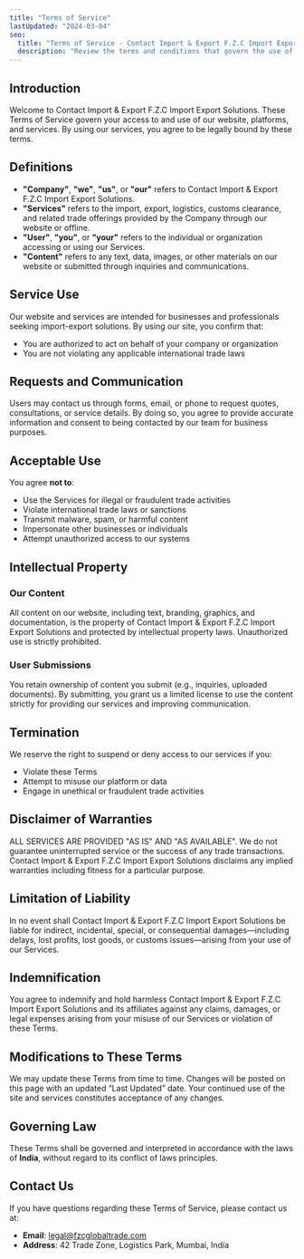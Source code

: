 ```yaml
---
title: "Terms of Service"
lastUpdated: "2024-03-04"
seo:
  title: "Terms of Service - Contact Import & Export F.Z.C Import Export Solutions"
  description: "Review the terms and conditions that govern the use of Contact Import & Export F.Z.C Import Export Solutions’ website and services."
---
```


## Introduction

Welcome to Contact Import & Export F.Z.C Import Export Solutions. These Terms of Service govern your access to and use of our website, platforms, and services. By using our services, you agree to be legally bound by these terms.

## Definitions

- **"Company"**, **"we"**, **"us"**, or **"our"** refers to Contact Import & Export F.Z.C Import Export Solutions.
- **"Services"** refers to the import, export, logistics, customs clearance, and related trade offerings provided by the Company through our website or offline.
- **"User"**, **"you"**, or **"your"** refers to the individual or organization accessing or using our Services.
- **"Content"** refers to any text, data, images, or other materials on our website or submitted through inquiries and communications.

## Service Use

Our website and services are intended for businesses and professionals seeking import-export solutions. By using our site, you confirm that:

- You are authorized to act on behalf of your company or organization
- You are not violating any applicable international trade laws

## Requests and Communication

Users may contact us through forms, email, or phone to request quotes, consultations, or service details. By doing so, you agree to provide accurate information and consent to being contacted by our team for business purposes.

## Acceptable Use

You agree **not to**:

- Use the Services for illegal or fraudulent trade activities
- Violate international trade laws or sanctions
- Transmit malware, spam, or harmful content
- Impersonate other businesses or individuals
- Attempt unauthorized access to our systems

## Intellectual Property

### Our Content

All content on our website, including text, branding, graphics, and documentation, is the property of Contact Import & Export F.Z.C Import Export Solutions and protected by intellectual property laws. Unauthorized use is strictly prohibited.

### User Submissions

You retain ownership of content you submit (e.g., inquiries, uploaded documents). By submitting, you grant us a limited license to use the content strictly for providing our services and improving communication.

## Termination

We reserve the right to suspend or deny access to our services if you:

- Violate these Terms
- Attempt to misuse our platform or data
- Engage in unethical or fraudulent trade activities

## Disclaimer of Warranties

ALL SERVICES ARE PROVIDED "AS IS" AND "AS AVAILABLE". We do not guarantee uninterrupted service or the success of any trade transactions. Contact Import & Export F.Z.C Import Export Solutions disclaims any implied warranties including fitness for a particular purpose.

## Limitation of Liability

In no event shall Contact Import & Export F.Z.C Import Export Solutions be liable for indirect, incidental, special, or consequential damages—including delays, lost profits, lost goods, or customs issues—arising from your use of our Services.

## Indemnification

You agree to indemnify and hold harmless Contact Import & Export F.Z.C Import Export Solutions and its affiliates against any claims, damages, or legal expenses arising from your misuse of our Services or violation of these Terms.

## Modifications to These Terms

We may update these Terms from time to time. Changes will be posted on this page with an updated “Last Updated” date. Your continued use of the site and services constitutes acceptance of any changes.

## Governing Law

These Terms shall be governed and interpreted in accordance with the laws of **India**, without regard to its conflict of laws principles.

## Contact Us

If you have questions regarding these Terms of Service, please contact us at:

- **Email**: legal@fzcglobaltrade.com  
- **Address**: 42 Trade Zone, Logistics Park, Mumbai, India  
